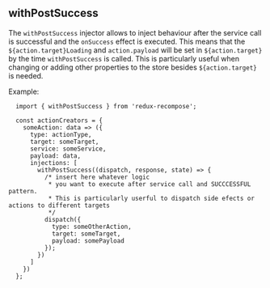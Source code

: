 ## withPostSuccess

The `withPostSuccess` injector allows to inject behaviour after the service call is successful and the `onSuccess` effect is executed. This means that the `${action.target}Loading` and `action.payload` will be set in `${action.target}` by the time `withPostSuccess` is called. This is particularly useful when changing or adding other properties to the store besides `${action.target}` is needed. 

Example:

```
  import { withPostSuccess } from 'redux-recompose';

  const actionCreators = {
    someAction: data => ({
      type: actionType,
      target: someTarget,
      service: someService,
      payload: data,
      injections: [
        withPostSuccess((dispatch, response, state) => {
          /* insert here whatever logic
           * you want to execute after service call and SUCCCESSFUL pattern.
           * This is particularly userful to dispatch side efects or actions to different targets
           */
          dispatch({
            type: someOtherAction,
            target: someTarget,
            payload: somePayload
          });
        })
      ]
    })
  };
```

